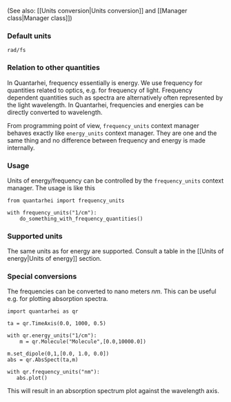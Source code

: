 (See also: [[Units conversion|Units conversion]] and [[Manager class|Manager class]])

### Default units

``rad/fs``

### Relation to other quantities

In Quantarhei, frequency essentially is energy. We use frequency for quantities related to optics, e.g. for frequency of light. Frequency dependent quantities such as spectra are alternatively often represented by the light wavelength. In Quantarhei, frequencies and energies can be directly converted to wavelength.

From programming point of view, ``frequency_units`` context manager behaves exactly like ``energy_units`` context manager. They are one and the same thing and no difference between frequency and energy is made internally.

### Usage

Units of energy/frequency can be controlled by the ``frequency_units`` context manager. The usage is like this

    from quantarhei import frequency_units

    with frequency_units("1/cm"):
        do_something_with_frequency_quantities()

### Supported units

The same units as for energy are supported. Consult a table in the [[Units of energy|Units of energy]] section.

### Special conversions

The frequencies can be converted to nano meters *nm*. This can be useful e.g. for plotting absorption spectra.

    import quantarhei as qr
    
    ta = qr.TimeAxis(0.0, 1000, 0.5)

    with qr.energy_units("1/cm"):
        m = qr.Molecule("Molecule",[0.0,10000.0])

    m.set_dipole(0,1,[0.0, 1.0, 0.0])
    abs = qr.AbsSpect(ta,m)

    with qr.frequency_units("nm"):
       abs.plot()

This will result in an absorption spectrum plot against the wavelength axis.
    